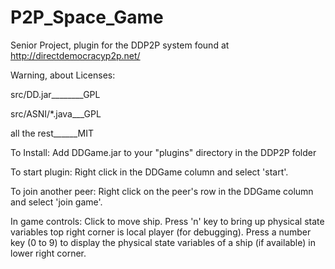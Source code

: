 P2P_Space_Game
==============

Senior Project, plugin for the DDP2P system found at http://directdemocracyp2p.net/

Warning, about Licenses:

src/DD.jar________GPL

src/ASNI/*.java___GPL

all the rest______MIT

To Install:
Add DDGame.jar to your "plugins" directory in the DDP2P folder

To start plugin:
Right click in the DDGame column and select 'start'.

To join another peer:
Right click on the peer's row in the DDGame column and select 'join game'. 

In game controls:
Click to move ship.
Press 'n' key to bring up physical state variables top right corner is local player (for debugging).
Press a number key (0 to 9) to display the physical state variables of a ship (if available) in lower right corner.

